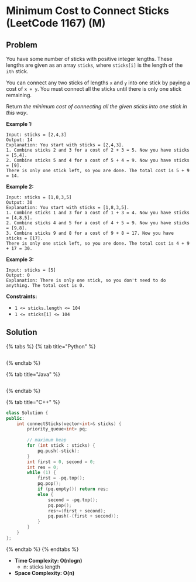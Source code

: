 # Minimum Cost to Connect Sticks (LeetCode 1167) (M)

## Problem

You have some number of sticks with positive integer lengths. These lengths are given as an array `sticks`, where `sticks[i]` is the length of the `ith` stick.

You can connect any two sticks of lengths `x` and `y` into one stick by paying a cost of `x + y`. You must connect all the sticks until there is only one stick remaining.

Return _the minimum cost of connecting all the given sticks into one stick in this way_.

&#x20;

**Example 1:**

```
Input: sticks = [2,4,3]
Output: 14
Explanation: You start with sticks = [2,4,3].
1. Combine sticks 2 and 3 for a cost of 2 + 3 = 5. Now you have sticks = [5,4].
2. Combine sticks 5 and 4 for a cost of 5 + 4 = 9. Now you have sticks = [9].
There is only one stick left, so you are done. The total cost is 5 + 9 = 14.
```

**Example 2:**

```
Input: sticks = [1,8,3,5]
Output: 30
Explanation: You start with sticks = [1,8,3,5].
1. Combine sticks 1 and 3 for a cost of 1 + 3 = 4. Now you have sticks = [4,8,5].
2. Combine sticks 4 and 5 for a cost of 4 + 5 = 9. Now you have sticks = [9,8].
3. Combine sticks 9 and 8 for a cost of 9 + 8 = 17. Now you have sticks = [17].
There is only one stick left, so you are done. The total cost is 4 + 9 + 17 = 30.
```

**Example 3:**

```
Input: sticks = [5]
Output: 0
Explanation: There is only one stick, so you don't need to do anything. The total cost is 0.
```

&#x20;

**Constraints:**

* `1 <= sticks.length <= 104`
* `1 <= sticks[i] <= 104`



## Solution&#x20;

{% tabs %}
{% tab title="Python" %}
```python
```
{% endtab %}

{% tab title="Java" %}
```java
```
{% endtab %}

{% tab title="C++" %}
```cpp
class Solution {
public:
    int connectSticks(vector<int>& sticks) {
        priority_queue<int> pq;
        
        // maximum heap
        for (int stick : sticks) {
            pq.push(-stick);
        }
        int first = 0, second = 0;
        int res = 0;
        while (1) {
            first = -pq.top();
            pq.pop();
            if (pq.empty()) return res;
            else {
                second = -pq.top();
                pq.pop();
                res+=(first + second);
                pq.push(-(first + second));
            }
        }
    }
};
```
{% endtab %}
{% endtabs %}

* **Time Complexity: O(nlogn)**
  * n: sticks length
* **Space Complexity: O(n)**

